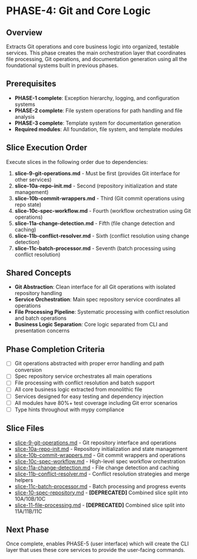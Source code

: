 # PHASE-4: Git and Core Logic

## Overview

Extracts Git operations and core business logic into organized, testable services. This phase creates the main orchestration layer that coordinates file processing, Git operations, and documentation generation using all the foundational systems built in previous phases.

## Prerequisites

- **PHASE-1 complete**: Exception hierarchy, logging, and configuration systems
- **PHASE-2 complete**: File system operations for path handling and file analysis
- **PHASE-3 complete**: Template system for documentation generation
- **Required modules**: All foundation, file system, and template modules

## Slice Execution Order

Execute slices in the following order due to dependencies:

1. **slice-9-git-operations.md** - Must be first (provides Git interface for other services)
2. **slice-10a-repo-init.md** - Second (repository initialization and state management)
3. **slice-10b-commit-wrappers.md** - Third (Git commit operations using repo state)
4. **slice-10c-spec-workflow.md** - Fourth (workflow orchestration using Git operations)
5. **slice-11a-change-detection.md** - Fifth (file change detection and caching)
6. **slice-11b-conflict-resolver.md** - Sixth (conflict resolution using change detection)
7. **slice-11c-batch-processor.md** - Seventh (batch processing using conflict resolution)

## Shared Concepts

- **Git Abstraction**: Clean interface for all Git operations with isolated repository handling
- **Service Orchestration**: Main spec repository service coordinates all operations
- **File Processing Pipeline**: Systematic processing with conflict resolution and batch operations
- **Business Logic Separation**: Core logic separated from CLI and presentation concerns

## Phase Completion Criteria

- [ ] Git operations abstracted with proper error handling and path conversion
- [ ] Spec repository service orchestrates all main operations
- [ ] File processing with conflict resolution and batch support
- [ ] All core business logic extracted from monolithic file
- [ ] Services designed for easy testing and dependency injection
- [ ] All modules have 80%+ test coverage including Git error scenarios
- [ ] Type hints throughout with mypy compliance

## Slice Files

- [slice-9-git-operations.md](./slice-9-git-operations.md) - Git repository interface and operations
- [slice-10a-repo-init.md](./slice-10a-repo-init.md) - Repository initialization and state management
- [slice-10b-commit-wrappers.md](./slice-10b-commit-wrappers.md) - Git commit wrappers and operations
- [slice-10c-spec-workflow.md](./slice-10c-spec-workflow.md) - High-level spec workflow orchestration
- [slice-11a-change-detection.md](./slice-11a-change-detection.md) - File change detection and caching
- [slice-11b-conflict-resolver.md](./slice-11b-conflict-resolver.md) - Conflict resolution strategies and merge helpers
- [slice-11c-batch-processor.md](./slice-11c-batch-processor.md) - Batch processing and progress events
- [slice-10-spec-repository.md](./slice-10-spec-repository.md) - **[DEPRECATED]** Combined slice split into 10A/10B/10C
- [slice-11-file-processing.md](./slice-11-file-processing.md) - **[DEPRECATED]** Combined slice split into 11A/11B/11C

## Next Phase

Once complete, enables PHASE-5 (user interface) which will create the CLI layer that uses these core services to provide the user-facing commands.